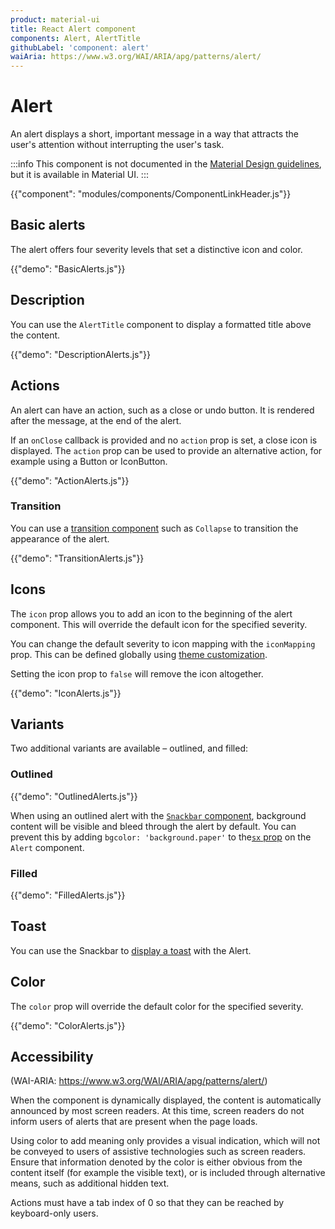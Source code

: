```yaml
---
product: material-ui
title: React Alert component
components: Alert, AlertTitle
githubLabel: 'component: alert'
waiAria: https://www.w3.org/WAI/ARIA/apg/patterns/alert/
---
```


# Alert

<p class="description">An alert displays a short, important message in a way that attracts the user's attention without interrupting the user's task.</p>

:::info
This component is not documented in the [Material Design guidelines](https://material.io/), but it is available in Material UI.
:::

{{"component": "modules/components/ComponentLinkHeader.js"}}

## Basic alerts

The alert offers four severity levels that set a distinctive icon and color.

{{"demo": "BasicAlerts.js"}}

## Description

You can use the `AlertTitle` component to display a formatted title above the content.

{{"demo": "DescriptionAlerts.js"}}

## Actions

An alert can have an action, such as a close or undo button.
It is rendered after the message, at the end of the alert.

If an `onClose` callback is provided and no `action` prop is set, a close icon is displayed. The `action` prop can be used to provide an alternative action, for example using a Button or IconButton.

{{"demo": "ActionAlerts.js"}}

### Transition

You can use a [transition component](/material-ui/transitions/) such as `Collapse` to transition the appearance of the alert.

{{"demo": "TransitionAlerts.js"}}

## Icons

The `icon` prop allows you to add an icon to the beginning of the alert component.
This will override the default icon for the specified severity.

You can change the default severity to icon mapping with the `iconMapping` prop. This can be defined globally using [theme customization](/material-ui/customization/theme-components/#default-props).

Setting the icon prop to `false` will remove the icon altogether.

{{"demo": "IconAlerts.js"}}

## Variants

Two additional variants are available – outlined, and filled:

### Outlined

{{"demo": "OutlinedAlerts.js"}}

When using an outlined alert with the [`Snackbar` component](/material-ui/react-snackbar/#customization), background content will be visible and bleed through the alert by default.
You can prevent this by adding `bgcolor: 'background.paper'` to the[`sx` prop](/material-ui/customization/how-to-customize/#the-sx-prop) on the `Alert` component.

### Filled

{{"demo": "FilledAlerts.js"}}

## Toast

You can use the Snackbar to [display a toast](/material-ui/react-snackbar/#customization) with the Alert.

## Color

The `color` prop will override the default color for the specified severity.

{{"demo": "ColorAlerts.js"}}

## Accessibility

(WAI-ARIA: https://www.w3.org/WAI/ARIA/apg/patterns/alert/)

When the component is dynamically displayed, the content is automatically announced by most screen readers. At this time, screen readers do not inform users of alerts that are present when the page loads.

Using color to add meaning only provides a visual indication, which will not be conveyed to users of assistive technologies such as screen readers. Ensure that information denoted by the color is either obvious from the content itself (for example the visible text), or is included through alternative means, such as additional hidden text.

Actions must have a tab index of 0 so that they can be reached by keyboard-only users.
